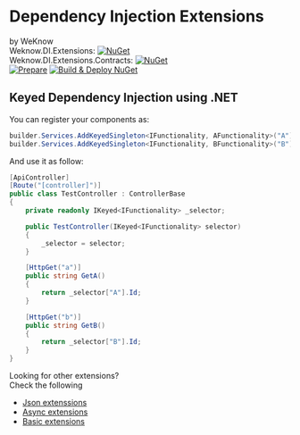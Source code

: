 # Dependency Injection Extensions 
by WeKnow  
Weknow.DI.Extensions: [![NuGet](https://img.shields.io/nuget/v/Weknow.DI.Extensions.svg)](https://www.nuget.org/packages/Weknow.DI.Extensions/)  
Weknow.DI.Extensions.Contracts: [![NuGet](https://img.shields.io/nuget/v/Weknow.DI.Extensions.Contracts.svg)](https://www.nuget.org/packages/Weknow.DI.Extensions.Contracts/)  
[![Prepare](https://github.com/weknow-network/Weknow-DI-Extensions/actions/workflows/prepare-nuget.yml/badge.svg)](https://github.com/weknow-network/Weknow-DI-Extensions/actions/workflows/prepare-nuget.yml)
[![Build & Deploy NuGet](https://github.com/weknow-network/Weknow-DI-Extensions/actions/workflows/Deploy.yml/badge.svg)](https://github.com/weknow-network/Weknow-DI-Extensions/actions/workflows/Deploy.yml)

## Keyed Dependency Injection using .NET

You can register your components as:

``` cs
builder.Services.AddKeyedSingleton<IFunctionality, AFunctionality>("A");
builder.Services.AddKeyedSingleton<IFunctionality, BFunctionality>("B");
```

And use it as follow:

``` cs
[ApiController]
[Route("[controller]")]
public class TestController : ControllerBase
{
    private readonly IKeyed<IFunctionality> _selector;

    public TestController(IKeyed<IFunctionality> selector)
    {
        _selector = selector;
    }

    [HttpGet("a")]
    public string GetA()
    {
        return _selector["A"].Id;
    }

    [HttpGet("b")]
    public string GetB()
    {
        return _selector["B"].Id;
    }
}
```

Looking for other extensions?  
Check the following
- [Json extenssions](https://github.com/weknow-network/Weknow-Json-Extensions)
- [Async extensions](https://github.com/weknow-network/Bnaya.CSharp.AsyncExtensions)
- [Basic extensions](https://github.com/weknow-network/Weknow-BasicExtensions/blob/master/README.md)
